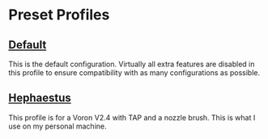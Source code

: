 <!--
 Copyright (C) 2023 Chris Laprade (chris@rootiest.com)
 
 This file is part of printcfg.
 
 printcfg is free software: you can redistribute it and/or modify
 it under the terms of the GNU General Public License as published by
 the Free Software Foundation, either version 3 of the License, or
 (at your option) any later version.
 
 printcfg is distributed in the hope that it will be useful,
 but WITHOUT ANY WARRANTY; without even the implied warranty of
 MERCHANTABILITY or FITNESS FOR A PARTICULAR PURPOSE.  See the
 GNU General Public License for more details.
 
 You should have received a copy of the GNU General Public License
 along with printcfg.  If not, see <http://www.gnu.org/licenses/>.
-->

<!--
#####################################
##          Profiles Index         ##
##      Version 3.8.0 2023-5-20    ##
#####################################
-->
# Preset Profiles

## [Default](./default/)

This is the default configuration. Virtually all extra features are disabled in this profile to ensure compatibility with as many configurations as possible.

## [Hephaestus](./hephaestus/)

This profile is for a Voron V2.4 with TAP and a nozzle brush. This is what I use on my personal machine.